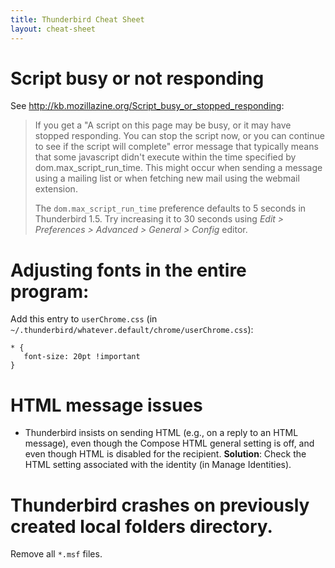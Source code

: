 ```yaml
---
title: Thunderbird Cheat Sheet
layout: cheat-sheet
---
```


# Script busy or not responding

See <http://kb.mozillazine.org/Script_busy_or_stopped_responding>:

> If you get a "A script on this page may be busy, or it may have stopped
> responding. You can stop the script now, or you can continue to see if
> the script will complete" error message that typically means that some
> javascript didn't execute within the time specified by
> dom.max_script_run_time. This might occur when sending a message using a
> mailing list or when fetching new mail using the webmail extension.
>
> The `dom.max_script_run_time` preference defaults to 5 seconds in
> Thunderbird 1.5. Try increasing it to 30 seconds using
> *Edit > Preferences > Advanced > General > Config* editor.

# Adjusting fonts in the entire program:

Add this entry to `userChrome.css` (in
`~/.thunderbird/whatever.default/chrome/userChrome.css`):

    * {
       font-size: 20pt !important
    }

# HTML message issues

* Thunderbird insists on sending HTML (e.g., on a reply to an HTML
  message), even though the Compose HTML general setting is off, and even
  though HTML is disabled for the recipient.
  **Solution**: Check the HTML setting associated with the identity (in Manage
  Identities).

# Thunderbird crashes on previously created local folders directory.

Remove all `*.msf` files.
